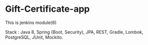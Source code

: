 # Gift-Certificate-app

This is jenkins module(6)

Stack :
Java 8,
Spring (Boot, Security),
JPA,
REST,
Gradle,
Lombok,
PostgreSQL,
JUnit,
Mockito.

